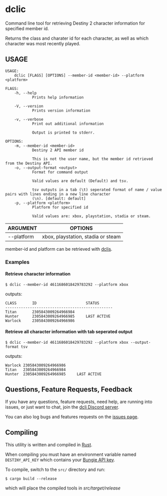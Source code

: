 # dclic

Command line tool for retrieving Destiny 2 character information for specified member id.

Returns the class and charater id for each character, as well as which character was most recently played.


## USAGE
```
USAGE:
    dclic [FLAGS] [OPTIONS] --member-id <member-id> --platform <platform>

FLAGS:
    -h, --help       
            Prints help information

    -V, --version    
            Prints version information

    -v, --verbose    
            Print out additional information
            
            Output is printed to stderr.

OPTIONS:
    -m, --member-id <member-id>    
            Destiny 2 API member id
            
            This is not the user name, but the member id retrieved from the Destiny API.
    -o, --output-format <output>          
            Format for command output
            
            Valid values are default (Default) and tsv.
            
            tsv outputs in a tab (\t) seperated format of name / value pairs with lines ending in a new line character
            (\n). [default: default]
    -p, --platform <platform>      
            Platform for specified id
            
            Valid values are: xbox, playstation, stadia or steam.
```


| ARGUMENT | OPTIONS |
|---|---|
| --platform | xbox, playstation, stadia or steam |

member-id and platform can be retrieved with [dclis](https://github.com/mikechambers/dcli/tree/main/src/dclis).   


### Examples

#### Retrieve character information

```
$ dclic --member-id 4611686018429783292 --platform xbox
```

outputs:

```
CLASS       ID                      STATUS      
------------------------------------------------
Titan       2305843009264966984                 
Hunter      2305843009264966985     LAST ACTIVE 
Warlock     2305843009264966986                
```

#### Retrieve all character information with tab seperated output

```
$ dclic --member-id 4611686018429783292 --platform xbox --output-format tsv
```

outputs:

```
Warlock 2305843009264966986
Titan   2305843009264966984
Hunter  2305843009264966985     LAST ACTIVE
```
## Questions, Feature Requests, Feedback

If you have any questions, feature requests, need help, are running into issues, or just want to chat, join the [dcli Discord server](https://discord.gg/2Y8bV2Mq3p).

You can also log bugs and features requests on the [issues page](https://github.com/mikechambers/dcli/issues).


## Compiling

This utility is written and compiled in [Rust](https://www.rust-lang.org/).

When compiling you must have an environment variable named `DESTINY_API_KEY` which contains your [Bungie API key](https://www.bungie.net/en/Application).

To compile, switch to the `src/` directory and run:

```
$ cargo build --release
```

which will place the compiled tools in *src/target/release*
